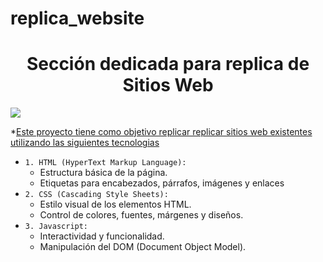 # replica_website

<h1 align="center">Sección dedicada para replica de Sitios Web</h1>

<p align="left">
<img src="https://img.shields.io/badge/STATUS-EN%20DESARROLLO-green">
</p>

*[Este proyecto tiene como objetivo replicar replicar sitios web existentes utilizando las siguientes tecnologias](#descripción-del-proyecto)

- `1. HTML (HyperText Markup Language):`
    - Estructura básica de la página.
    - Etiquetas para encabezados, párrafos, imágenes y enlaces
- `2. CSS (Cascading Style Sheets):`
    - Estilo visual de los elementos HTML.
    - Control de colores, fuentes, márgenes y diseños.
- `3. Javascript:`
    - Interactividad y funcionalidad.
    - Manipulación del DOM (Document Object Model).

    
